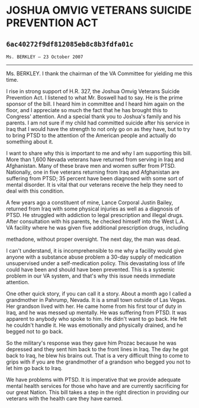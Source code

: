 # JOSHUA OMVIG VETERANS SUICIDE PREVENTION ACT
## `6ac40272f9df812085eb8c8b3fdfa01c`
`Ms. BERKLEY — 23 October 2007`

---


Ms. BERKLEY. I thank the chairman of the VA Committee for yielding me 
this time.

I rise in strong support of H.R. 327, the Joshua Omvig Veterans 
Suicide Prevention Act. I listened to what Mr. Boswell had to say. He 
is the prime sponsor of the bill. I heard him in committee and I heard 
him again on the floor, and I appreciate so much the fact that he has 
brought this to Congress' attention. And a special thank you to 
Joshua's family and his parents. I am not sure if my child had 
committed suicide after his service in Iraq that I would have the 
strength to not only go on as they have, but to try to bring PTSD to 
the attention of the American people and actually do something about 
it.

I want to share why this is important to me and why I am supporting 
this bill. More than 1,600 Nevada veterans have returned from serving 
in Iraq and Afghanistan. Many of these brave men and women suffer from 
PTSD. Nationally, one in five veterans returning from Iraq and 
Afghanistan are suffering from PTSD; 35 percent have been diagnosed 
with some sort of mental disorder. It is vital that our veterans 
receive the help they need to deal with this condition.

A few years ago a constituent of mine, Lance Corporal Justin Bailey, 
returned from Iraq with some physical injuries as well as a diagnosis 
of PTSD. He struggled with addiction to legal prescription and illegal 
drugs. After consultation with his parents, he checked himself into the 
West L.A. VA facility where he was given five additional prescription 
drugs, including


methadone, without proper oversight. The next day, the man was dead.

I can't understand, it is incomprehensible to me why a facility would 
give anyone with a substance abuse problem a 30-day supply of 
medication unsupervised under a self-medication policy. This 
devastating loss of life could have been and should have been 
prevented. This is a systemic problem in our VA system, and that's why 
this issue needs immediate attention.

One other quick story, if you can call it a story. About a month ago 
I called a grandmother in Pahrump, Nevada. It is a small town outside 
of Las Vegas. Her grandson lived with her. He came home from his first 
tour of duty in Iraq, and he was messed up mentally. He was suffering 
from PTSD. It was apparent to anybody who spoke to him. He didn't want 
to go back. He felt he couldn't handle it. He was emotionally and 
physically drained, and he begged not to go back.

So the military's response was they gave him Prozac because he was 
depressed and they sent him back to the front lines in Iraq. The day he 
got back to Iraq, he blew his brains out. That is a very difficult 
thing to come to grips with if you are the grandmother of a grandson 
who begged you not to let him go back to Iraq.

We have problems with PTSD. It is imperative that we provide adequate 
mental health services for those who have and are currently sacrificing 
for our great Nation. This bill takes a step in the right direction in 
providing our veterans with the health care they have earned.